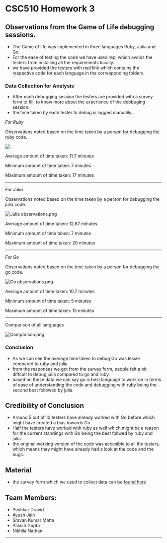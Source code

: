 # CSC510 Homework 3

## Observations from the Game of Life debugging sessions.

* The Game of life was implemented in three languages Ruby, Julia and Go.
* For the ease of testing the code we have used repl which avoids the testers from installing all the requirements locally.
* we have provided the testers with repl link which contains the respective code for each language in the corresponding folders.

### Data Collection for Analysis

* After each debugging session the testers are provided with a survey form to fill, to know more about the experience of the debbuging session.
* the time taken by each tester to debug is logged manually.

*For Ruby*

Observations noted based on the time taken by a person for debugging the ruby code.

<img src = "https://user-images.githubusercontent.com/10280902/92035248-69f97c00-ed3c-11ea-9a7a-9dbbf1a4ae21.png">

Average amount of time taken: 11.7 minutes

Minimum amount of time taken: 7 minutes

Maximum amount of time taken: 17 minutes

---


*For Julia*

Observations noted based on the time taken by a person for debugging the julia code.

![Julia observations.png](https://i.imgur.com/DOqGtHk.png)

Average amount of time taken: 12.67 minutes

Minimum amount of time taken: 7 minutes

Maximum amount of time taken: 20 minutes

---


*For Go*

Observations noted based on the time taken by a person for debugging the go code.

![Go observations.png](https://i.imgur.com/2dJao4W.png)

Average amount of time taken: 10.7 minutes

Minimum amount of time taken: 5 minutes

Maximum amount of time taken: 15 minutes

---


Comparison of all languages

![Comparison.png](https://i.imgur.com/HtNvycA.png)


### Conclusion

* As we can see the average time taken to debug Go was lesser compared to ruby and julia.
* from the responses we got from the survey form, people felt a bit diffcult to debug julia compared to go and ruby.
* based on these data we can say go is best language to work on in terms of ease of understanding the code and debugging with ruby being the second best followed by julia.

## Credibility of Conclusion

* Around 5 out of 10 testers have already worked with Go before which might have created a bias towards Go.
* Half the testers have worked with ruby as well which might be a reason for the current standings with Go being the best follwed by ruby and julia.
* the original working version of the code was accesible to all the testers, which means they might have already had a look at the code and the bugs.

## Material

* the survey form which we used to collect data can be [found here](https://pushkardravid.typeform.com/to/Hbzlbpvu)


## Team Members:

* Pushkar Dravid
* Ayush Jain
* Sravan Kumar Matta
* Palash Gupta
* Nikhila Nathani


***
